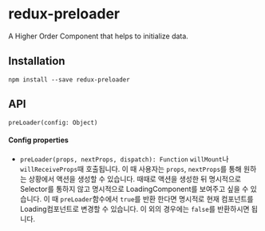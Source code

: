 # redux-preloader
A Higher Order Component that helps to initialize data.


## Installation
```npm install --save redux-preloader```

## API
```preLoader(config: Object)```

#### Config properties
* `preLoader(props, nextProps, dispatch): Function`
```willMount```나 ```willReceiveProps```때 호출됩니다. 이 때 사용자는 ```props```, ```nextProps```를 통해 원하는 상황에서 액션을 생성할 수 있습니다. 때때로 액션을 생성한 뒤 명시적으로 Selector를 통하지 않고 명시적으로 LoadingComponent를 보여주고 싶을 수 있습니다. 이 때 ```preLoader```함수에서 ```true```를 반환 한다면 명시적로 현재 컴포넌트를 Loading컴포넌트로 변경할 수 있습니다. 이 외의 경우에는 ```false```를 반환하시면 됩니다.
